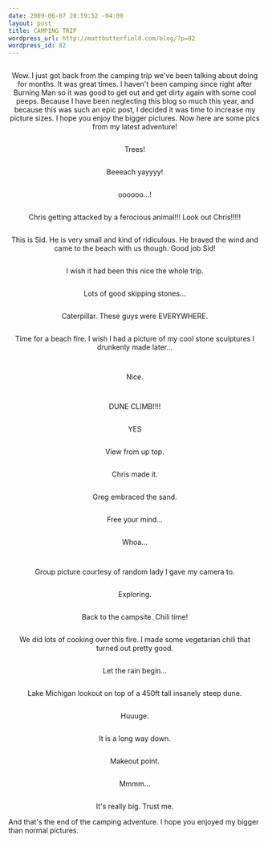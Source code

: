 ```yaml
--- 
date: 2009-06-07 20:59:52 -04:00
layout: post
title: CAMPING TRIP
wordpress_url: http://mattbutterfield.com/blog/?p=82
wordpress_id: 82
---
```

<p style="text-align: center;"><img src="http://mattbutterfield.com/blogpics/camping09/01.jpg" alt="" /></p>
<p style="text-align: center;">Wow.  I just got back from the camping trip we've been talking about doing for months.  It was great times.  I haven't been camping since right after Burning Man so it was good to get out and get dirty again with some cool peeps.  Because I have been neglecting this blog so much this year, and because this was such an epic post, I decided it was time to increase my picture sizes.  I hope you enjoy the bigger pictures.  Now here are some pics from my latest adventure!</p>



<p style="text-align: center;"><img src="http://mattbutterfield.com/blogpics/camping09/02.jpg" alt="" /></p>
<p style="text-align: center;">Trees!</p>



<p style="text-align: center;"><img src="http://mattbutterfield.com/blogpics/camping09/03.jpg" alt="" /></p>
<p style="text-align: center;">Beeeach yayyyy!</p>



<p style="text-align: center;"><img src="http://mattbutterfield.com/blogpics/camping09/04.jpg" alt="" /></p>
<p style="text-align: center;">oooooo...!</p>



<p style="text-align: center;"><img src="http://mattbutterfield.com/blogpics/camping09/05.jpg" alt="" /></p>
<p style="text-align: center;">Chris getting attacked by a ferocious animal!!!  Look out Chris!!!!!</p>



<p style="text-align: center;"><img src="http://mattbutterfield.com/blogpics/camping09/06.jpg" alt="" /></p>
<p style="text-align: center;">This is Sid.  He is very small and kind of ridiculous.  He braved the wind and came to the beach with us though.  Good job Sid!</p>



<p style="text-align: center;"><img src="http://mattbutterfield.com/blogpics/camping09/07.jpg" alt="" /></p>
<p style="text-align: center;">I wish it had been this nice the whole trip.</p>



<p style="text-align: center;"><img src="http://mattbutterfield.com/blogpics/camping09/08.jpg" alt="" /></p>
<p style="text-align: center;">Lots of good skipping stones...</p>



<p style="text-align: center;"><img src="http://mattbutterfield.com/blogpics/camping09/09.jpg" alt="" /></p>
<p style="text-align: center;">Caterpillar.  These guys were EVERYWHERE.</p>



<p style="text-align: center;"><img src="http://mattbutterfield.com/blogpics/camping09/10.jpg" alt="" /></p>
<p style="text-align: center;">Time for a beach fire.  I wish I had a picture of my cool stone sculptures I drunkenly made later...</p>



<p style="text-align: center;"><img src="http://mattbutterfield.com/blogpics/camping09/11.jpg" alt="" /></p>
<p style="text-align: center;"></p>



<p style="text-align: center;"><img src="http://mattbutterfield.com/blogpics/camping09/12.jpg" alt="" /></p>
<p style="text-align: center;">Nice.</p>



<p style="text-align: center;"><img src="http://mattbutterfield.com/blogpics/camping09/13.jpg" alt="" /></p>
<p style="text-align: center;"></p>



<p style="text-align: center;"><img src="http://mattbutterfield.com/blogpics/camping09/14.jpg" alt="" /></p>
<p style="text-align: center;">DUNE CLIMB!!!!</p>



<p style="text-align: center;"><img src="http://mattbutterfield.com/blogpics/camping09/15.jpg" alt="" /></p>
<p style="text-align: center;">YES</p>



<p style="text-align: center;"><img src="http://mattbutterfield.com/blogpics/camping09/16.jpg" alt="" /></p>
<p style="text-align: center;">View from up top.</p>



<p style="text-align: center;"><img src="http://mattbutterfield.com/blogpics/camping09/17.jpg" alt="" /></p>
<p style="text-align: center;">Chris made it.</p>



<p style="text-align: center;"><img src="http://mattbutterfield.com/blogpics/camping09/18.jpg" alt="" /></p>
<p style="text-align: center;">Greg embraced the sand.</p>



<p style="text-align: center;"><img src="http://mattbutterfield.com/blogpics/camping09/19.jpg" alt="" /></p>
<p style="text-align: center;">Free your mind...</p>



<p style="text-align: center;"><img src="http://mattbutterfield.com/blogpics/camping09/20.jpg" alt="" /></p>
<p style="text-align: center;">Whoa...</p>



<p style="text-align: center;"><img src="http://mattbutterfield.com/blogpics/camping09/21.jpg" alt="" /></p>
<p style="text-align: center;"></p>



<p style="text-align: center;"><img src="http://mattbutterfield.com/blogpics/camping09/22.jpg" alt="" /></p>
<p style="text-align: center;">Group picture courtesy of random lady I gave my camera to.</p>



<p style="text-align: center;"><img src="http://mattbutterfield.com/blogpics/camping09/23.jpg" alt="" /></p>
<p style="text-align: center;">Exploring.</p>



<p style="text-align: center;"><img src="http://mattbutterfield.com/blogpics/camping09/24.jpg" alt="" /></p>
<p style="text-align: center;">Back to the campsite.  Chili time!</p>



<p style="text-align: center;"><img src="http://mattbutterfield.com/blogpics/camping09/25.jpg" alt="" /></p>
<p style="text-align: center;">We did lots of cooking over this fire.  I made some vegetarian chili that turned out pretty good.</p>



<p style="text-align: center;"><img src="http://mattbutterfield.com/blogpics/camping09/26.jpg" alt="" /></p>
<p style="text-align: center;">Let the rain begin...</p>



<p style="text-align: center;"><img src="http://mattbutterfield.com/blogpics/camping09/27.jpg" alt="" /></p>
<p style="text-align: center;">Lake Michigan lookout on top of a 450ft tall insanely steep dune.</p>



<p style="text-align: center;"><img src="http://mattbutterfield.com/blogpics/camping09/28.jpg" alt="" /></p>
<p style="text-align: center;">Huuuge.</p>



<p style="text-align: center;"><img src="http://mattbutterfield.com/blogpics/camping09/29.jpg" alt="" /></p>
<p style="text-align: center;">It is a long way down.</p>



<p style="text-align: center;"><img src="http://mattbutterfield.com/blogpics/camping09/30.jpg" alt="" /></p>
<p style="text-align: center;">Makeout point.</p>



<p style="text-align: center;"><img src="http://mattbutterfield.com/blogpics/camping09/31.jpg" alt="" /></p>
<p style="text-align: center;">Mmmm...</p>



<p style="text-align: center;"><img src="http://mattbutterfield.com/blogpics/camping09/32.jpg" alt="" /></p>
<p style="text-align: center;">It's really big.  Trust me.</p>


And that's the end of the camping adventure.  I hope you enjoyed my bigger than normal pictures.
